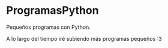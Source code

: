 # ProgramasPython
Pequeños programas con Python. 

A lo largo del tiempo iré subiendo más programas pequeños :3
